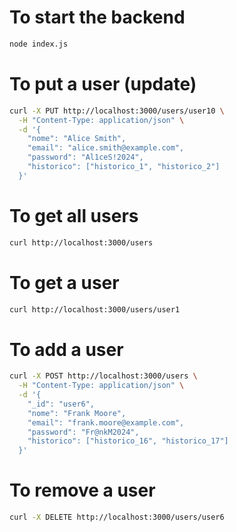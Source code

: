 # To start the backend

```bash
node index.js
```

# To put a user (update)
```bash
curl -X PUT http://localhost:3000/users/user10 \
  -H "Content-Type: application/json" \
  -d '{
    "nome": "Alice Smith",
    "email": "alice.smith@example.com",
    "password": "Al1ceS!2024",
    "historico": ["historico_1", "historico_2"]
  }'

```

# To get all users
```bash
curl http://localhost:3000/users
```

# To get a user
```bash
curl http://localhost:3000/users/user1
```

# To add a user
```bash
curl -X POST http://localhost:3000/users \
  -H "Content-Type: application/json" \
  -d '{
    "_id": "user6",
    "nome": "Frank Moore",
    "email": "frank.moore@example.com",
    "password": "Fr@nkM2024",
    "historico": ["historico_16", "historico_17"]
  }'
```

# To remove a user
```bash
curl -X DELETE http://localhost:3000/users/user6
```